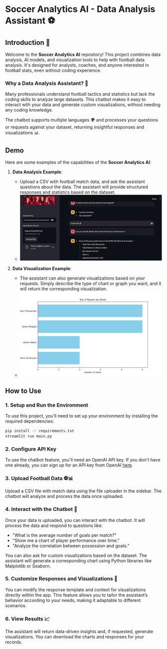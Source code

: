 # Soccer Analytics AI - Data Analysis Assistant ⚽

## Introduction 🌟

Welcome to the **Soccer Analytics AI** repository! This project combines data analysis, AI models, and visualization tools to help with football data analysis. It's designed for analysts, coaches, and anyone interested in football stats, even without coding experience.

### Why a Data Analysis Assistant? 🤔

Many professionals understand football tactics and statistics but lack the coding skills to analyze large datasets. This chatbot makes it easy to interact with your data and generate custom visualizations, without needing any coding knowledge.

The chatbot supports multiple languages 🌍 and processes your questions or requests against your dataset, returning insightful responses and visualizations 📊.

## Demo

Here are some examples of the capabilities of the **Soccer Analytics AI**:

1. **Data Analysis Example**:
    - Upload a CSV with football match data, and ask the assistant questions about the data. The assistant will provide structured responses and statistics based on the dataset.
    - ![Example Response](images/test.PNG)

2. **Data Visualization Example**:
    - The assistant can also generate visualizations based on your requests. Simply describe the type of chart or graph you want, and it will return the corresponding visualization.
    - ![Example Visualization](images/top.png)

## How to Use

### 1. Setup and Run the Environment

To use this project, you'll need to set up your environment by installing the required dependencies:

```bash
pip install -r requirements.txt
streamlit run main.py
```

### 2. Configure API Key

To use the chatbot feature, you'll need an OpenAI API key. If you don't have one already, you can sign up for an API key from OpenAI [here](https://beta.openai.com/signup/).

### 3. Upload Football Data ⚽📊

Upload a CSV file with match data using the file uploader in the sidebar. The chatbot will analyze and process the data once uploaded.

### 4. Interact with the Chatbot 💬

Once your data is uploaded, you can interact with the chatbot. It will process the data and respond to questions like:

- "What is the average number of goals per match?"
- "Show me a chart of player performance over time."
- "Analyze the correlation between possession and goals."

You can also ask for custom visualizations based on the dataset. The assistant will generate a corresponding chart using Python libraries like Matplotlib or Seaborn.

### 5. Customize Responses and Visualizations 🎨

You can modify the response template and context for visualizations directly within the app. This feature allows you to tailor the assistant’s behavior according to your needs, making it adaptable to different scenarios.

### 6. View Results 📈

The assistant will return data-driven insights and, if requested, generate visualizations. You can download the charts and responses for your records.


